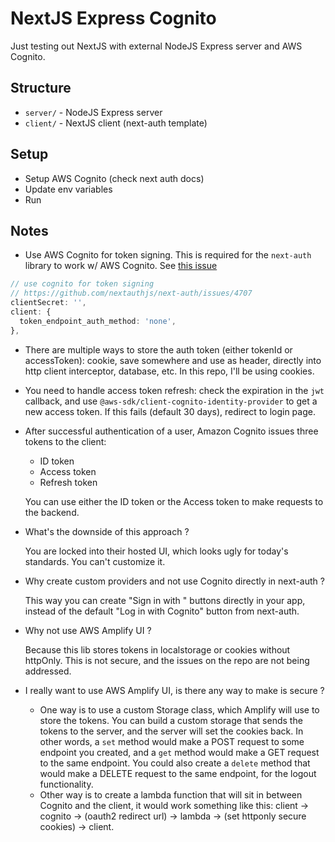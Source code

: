 # NextJS Express Cognito

Just testing out NextJS with external NodeJS Express server and AWS Cognito.

## Structure

- `server/` - NodeJS Express server
- `client/` - NextJS client (next-auth template)

## Setup

- Setup AWS Cognito (check next auth docs)
- Update env variables
- Run

## Notes

- Use AWS Cognito for token signing. This is required for the `next-auth` library to work w/ AWS Cognito. See [this issue](https://github.com/nextauthjs/next-auth/issues/4707)

```ts
// use cognito for token signing
// https://github.com/nextauthjs/next-auth/issues/4707
clientSecret: '',
client: {
  token_endpoint_auth_method: 'none',
},
```

- There are multiple ways to store the auth token (either tokenId or accessToken): cookie, save somewhere and use as header, directly into http client interceptor, database, etc. In this repo, I'll be using cookies.

- You need to handle access token refresh: check the expiration in the `jwt` callback, and use `@aws-sdk/client-cognito-identity-provider` to get a new access token. If this fails (default 30 days), redirect to login page.

- After successful authentication of a user, Amazon Cognito issues three tokens to the client:

  - ID token
  - Access token
  - Refresh token

  You can use either the ID token or the Access token to make requests to the backend.

- What's the downside of this approach ?

  You are locked into their hosted UI, which looks ugly for today's standards. You can't customize it.

- Why create custom providers and not use Cognito directly in next-auth ?

  This way you can create "Sign in with <provider>" buttons directly in your app, instead of the default "Log in with Cognito" button from next-auth.

- Why not use AWS Amplify UI ?

  Because this lib stores tokens in localstorage or cookies without httpOnly. This is not secure, and the issues on the repo are not being addressed.

- I really want to use AWS Amplify UI, is there any way to make is secure ?

  - One way is to use a custom Storage class, which Amplify will use to store the tokens. You can build a custom storage that sends the tokens to the server, and the server will set the cookies back. In other words, a `set` method would make a POST request to some endpoint you created, and a `get` method would make a GET request to the same endpoint. You could also create a `delete` method that would make a DELETE request to the same endpoint, for the logout functionality.
  - Other way is to create a lambda function that will sit in between Cognito and the client, it would work something like this: client -> cognito -> (oauth2 redirect url) -> lambda -> (set httponly secure cookies) -> client.
